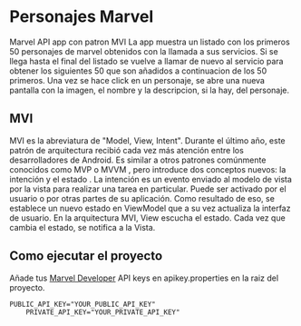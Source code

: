 # Personajes Marvel
Marvel API app con patron MVI
La app muestra un listado con los primeros 50 personajes de marvel obtenidos con la llamada a sus servicios. Si se llega hasta el final del listado se vuelve a llamar de nuevo al servicio para obtener los siguientes 50 que son añadidos a continuacion de los 50 primeros.
Una vez se hace click en un personaje, se abre una nueva pantalla con la imagen, el nombre y la descripcion, si la hay, del personaje.

## MVI

MVI es la abreviatura de "Model, View, Intent". Durante el último año, este patrón de arquitectura recibió cada vez más atención entre los desarrolladores de Android. Es similar a otros patrones comúnmente conocidos como MVP o MVVM , pero introduce dos conceptos nuevos: la intención y el estado .
La intención es un evento enviado al modelo de vista por la vista para realizar una tarea en particular. Puede ser activado por el usuario o por otras partes de su aplicación. Como resultado de eso, se establece un nuevo estado en ViewModel que a su vez actualiza la interfaz de usuario. En la arquitectura MVI, View escucha el estado. Cada vez que cambia el estado, se notifica a la Vista.

## Como ejecutar el proyecto
Añade tus [Marvel Developer](https://developer.marvel.com/) API keys en apikey.properties en la raiz del proyecto.
```xml
PUBLIC_API_KEY="YOUR_PUBLIC_API_KEY"
    PRIVATE_API_KEY="YOUR_PRIVATE_API_KEY"
```
